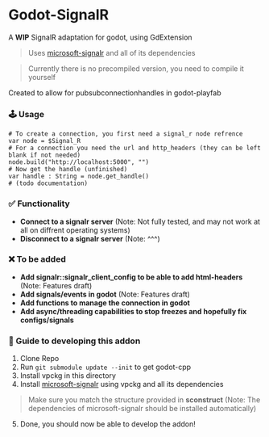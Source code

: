 # Godot-SignalR
A **WIP** SignalR adaptation for godot, using GdExtension
> Uses [microsoft-signalr](https://github.com/aspnet/SignalR-Client-Cpp/tree/main?tab=readme-ov-file#command-line-build) and all of its dependencies

> Currently there is no precompiled version, you need to compile it yourself

Created to allow for pubsubconnectionhandles in godot-playfab

### 🕹️ Usage
```GDScript
# To create a connection, you first need a signal_r node refrence
var node = $Signal_R
# For a connection you need the url and http_headers (they can be left blank if not needed)
node.build("http://localhost:5000", "")
# Now get the handle (unfinished)
var handle : String = node.get_handle()
# (todo documentation)
```

### ✅ Functionality
- **Connect to a signalr server** (Note: Not fully tested, and may not work at all on diffrent operating systems)
- **Disconnect to a signalr server** (Note: ^^^)
### ❌ To be added
- **Add signalr::signalr_client_config to be able to add html-headers** (Note: Features draft)
- **Add signals/events in godot** (Note: Features draft)
- **Add functions to manage the connection in godot**
- **Add async/threading capabilities to stop freezes and hopefully fix configs/signals** 

### 📌 Guide to developing this addon
1. Clone Repo
2. Run ```git submodule update --init``` to get godot-cpp
3. Install vpckg in this directory
4. Install [microsoft-signalr](https://github.com/aspnet/SignalR-Client-Cpp/tree/main?tab=readme-ov-file#command-line-build) using vpckg and all its dependencies
> Make sure you match the structure provided in **sconstruct** (Note: The dependencies of microsoft-signalr should be installed automatically)
5. Done, you should now be able to develop the addon!

